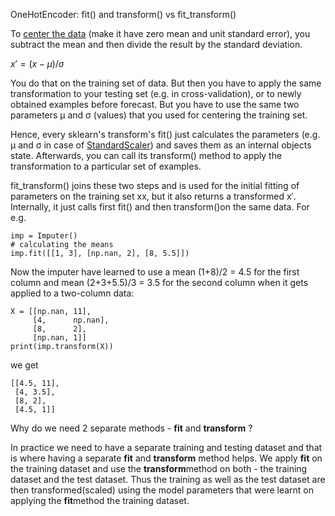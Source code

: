 OneHotEncoder: fit() and transform() vs fit_transform()

To [center the data](https://en.wikipedia.org/wiki/Standard_score) (make it have zero mean and unit standard error), you subtract the mean and then divide the result by the standard deviation.

$x'=(x−μ)/σ$

You do that on the training set of data. But then you have to apply the same transformation to your testing set (e.g. in cross-validation), or to newly obtained examples before forecast. But you have to use the same two parameters μ and σ (values) that you used for centering the training set.

Hence, every sklearn's transform's fit() just calculates the parameters (e.g. μ and σ in case of [StandardScaler](http://scikit-learn.org/stable/modules/generated/sklearn.preprocessing.StandardScaler.html)) and saves them as an internal objects state. Afterwards, you can call its transform() method to apply the transformation to a particular set of examples.

fit_transform() joins these two steps and is used for the initial fitting of parameters on the training set xx, but it also returns a transformed x′. Internally, it just calls first fit() and then transform()on the same data.
For e.g.
```
imp = Imputer()
# calculating the means
imp.fit([[1, 3], [np.nan, 2], [8, 5.5]])
```

Now the imputer have learned to use a mean (1+8)/2 = 4.5 for the first column and mean (2+3+5.5)/3 = 3.5 for the second column when it gets applied to a two-column data:

```
X = [[np.nan, 11], 
     [4,      np.nan], 
     [8,      2],
     [np.nan, 1]]
print(imp.transform(X))
```
we get
```
[[4.5, 11], 
 [4, 3.5],
 [8, 2],
 [4.5, 1]]
```
Why do we need 2 separate methods -  **fit**  and  **transform**  ?

In practice we need to have a separate training and testing dataset and that is where having a separate  **fit**  and  **transform**  method helps. We apply  **fit**  on the training dataset and use the  **transform**method on both - the training dataset and the test dataset. Thus the training as well as the test dataset are then transformed(scaled) using the model parameters that were learnt on applying the  **fit**method the training dataset.
<!--stackedit_data:
eyJoaXN0b3J5IjpbMjc4MTk5OTE4LC00MTA2OTI2MjRdfQ==
-->